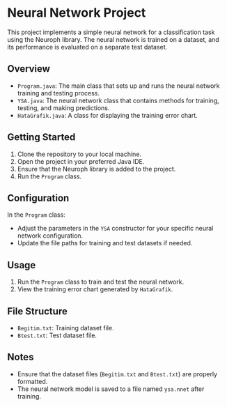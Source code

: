 # Neural Network Project

This project implements a simple neural network for a classification task using the Neuroph library. The neural network is trained on a dataset, and its performance is evaluated on a separate test dataset.

## Overview

- `Program.java`: The main class that sets up and runs the neural network training and testing process.
- `YSA.java`: The neural network class that contains methods for training, testing, and making predictions.
- `HataGrafik.java`: A class for displaying the training error chart.

## Getting Started

1. Clone the repository to your local machine.
2. Open the project in your preferred Java IDE.
3. Ensure that the Neuroph library is added to the project.
4. Run the `Program` class.

## Configuration

In the `Program` class:

- Adjust the parameters in the `YSA` constructor for your specific neural network configuration.
- Update the file paths for training and test datasets if needed.

## Usage

1. Run the `Program` class to train and test the neural network.
2. View the training error chart generated by `HataGrafik`.

## File Structure

- `Begitim.txt`: Training dataset file.
- `Btest.txt`: Test dataset file.

## Notes

- Ensure that the dataset files (`Begitim.txt` and `Btest.txt`) are properly formatted.
- The neural network model is saved to a file named `ysa.nnet` after training.
